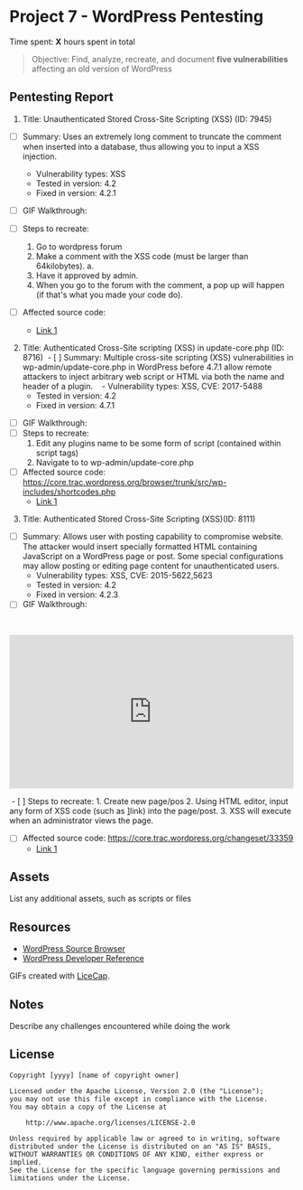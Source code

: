 # Project 7 - WordPress Pentesting

Time spent: **X** hours spent in total

> Objective: Find, analyze, recreate, and document **five vulnerabilities** affecting an old version of WordPress

## Pentesting Report

1. Title: Unauthenticated Stored Cross-Site Scripting (XSS) (ID: 7945)
  - [ ] Summary: Uses an extremely long comment to truncate the comment when inserted into a database, thus allowing you to input a XSS injection.
    - Vulnerability types: XSS
    - Tested in version: 4.2
    - Fixed in version: 4.2.1
  - [ ] GIF Walkthrough: 
  
  - [ ] Steps to recreate: 
	1. Go to wordpress forum
	2. Make a comment with the XSS code (must be larger than 64kilobytes).
	a. <a title='x onmouseover=alert(unescape(/hello%20world/.source)) style=position:absolute;left:0;top:0;width:5000px;height:5000px  ZZZZZZZZZ...[64 kb]..ZZZ'></a>
	3. Have it approved by admin.
	4. When you go to the forum with the comment, a pop up will happen (if that's what you 		made your code do).
  - [ ] Affected source code:
    - [Link 1](https://klikki.fi/adv/wordpress2.html)
2. Title: Authenticated Cross-Site scripting (XSS) in update-core.php (ID: 8716)
  - [ ] Summary: Multiple cross-site scripting (XSS) vulnerabilities in wp-admin/update-core.php in WordPress before 4.7.1 allow remote attackers to inject arbitrary web script or HTML via both the name and header of a plugin.
    - Vulnerability types: XSS, CVE: 2017-5488
    - Tested in version: 4.2
    - Fixed in version: 4.7.1
  - [ ] GIF Walkthrough: 
  - [ ] Steps to recreate:
  	1. Edit any plugins name to be some form of script (contained within script tags)
	2. Navigate to to wp-admin/update-core.php
  - [ ] Affected source code: https://core.trac.wordpress.org/browser/trunk/src/wp-includes/shortcodes.php
    - [Link 1](https://wpvulndb.com/vulnerabilities/8716)
3. Title: Authenticated Stored Cross-Site Scripting (XSS)(ID: 8111)
  - [ ] Summary: Allows user with posting capability to compromise website. The attacker would insert specially formatted HTML containing JavaScript on a WordPress page or post. Some special configurations may allow posting or editing page content for unauthenticated users. 
    - Vulnerability types: XSS, CVE: 2015-5622,5623
    - Tested in version: 4.2
    - Fixed in version: 4.2.3
  - [ ] GIF Walkthrough: 
  
 <div style='position:relative;padding-bottom:54%'><iframe src='https://gfycat.com/ifr/PointlessThornyBobwhite' frameborder='0' scrolling='no' width='100%' height='100%' style='position:absolute;top:0;left:0' allowfullscreen></iframe></div>
  
  - [ ] Steps to recreate: 
	1. Create new page/pos
	2. Using HTML editor, input any form of XSS code (such as <a href="[caption code=">]</a><a title=" onmouseover=alert('test')  ">link</a>) into the page/post.
	3. XSS will execute when an administrator views the page.
  - [ ] Affected source code: https://core.trac.wordpress.org/changeset/33359
    - [Link 1](https://wpvulndb.com/vulnerabilities/8111)


## Assets

List any additional assets, such as scripts or files

## Resources

- [WordPress Source Browser](https://core.trac.wordpress.org/browser/)
- [WordPress Developer Reference](https://developer.wordpress.org/reference/)

GIFs created with [LiceCap](http://www.cockos.com/licecap/).

## Notes

Describe any challenges encountered while doing the work

## License

    Copyright [yyyy] [name of copyright owner]

    Licensed under the Apache License, Version 2.0 (the "License");
    you may not use this file except in compliance with the License.
    You may obtain a copy of the License at

        http://www.apache.org/licenses/LICENSE-2.0

    Unless required by applicable law or agreed to in writing, software
    distributed under the License is distributed on an "AS IS" BASIS,
    WITHOUT WARRANTIES OR CONDITIONS OF ANY KIND, either express or implied.
    See the License for the specific language governing permissions and
    limitations under the License.
